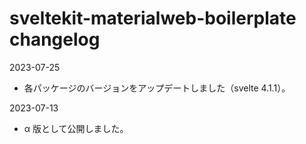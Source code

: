 # sveltekit-materialweb-boilerplate changelog
2023-07-25  
- 各パッケージのバージョンをアップデートしました（svelte 4.1.1）。

2023-07-13   
- α 版として公開しました。


